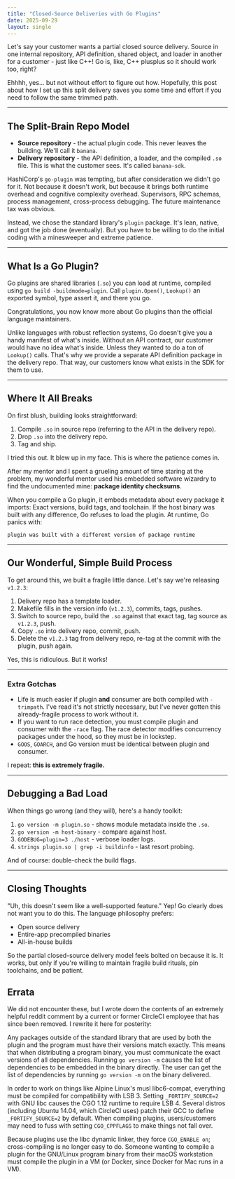 ```yaml
---
title: "Closed-Source Deliveries with Go Plugins"
date: 2025-09-29
layout: single
---
```


Let's say your customer wants a partial closed source delivery. Source in one internal repository, API definition, shared object, and loader in another for a customer - just like C++! Go is, like, C++ plusplus so it should work too, right?

Ehhhh, yes... but not without effort to figure out how. Hopefully, this post about how I set up this split delivery saves you some time and effort if you need to follow the same trimmed path.

---

## The Split-Brain Repo Model

- **Source repository** - the actual plugin code. This never leaves the building. We'll call it `banana`.  
- **Delivery repository** - the API definition, a loader, and the compiled `.so` file. This is what the customer sees. It's called `banana-sdk`.

HashiCorp's `go-plugin` was tempting, but after consideration we didn't go for it. Not because it doesn't work, but because it brings both runtime overhead and cognitive complexity overhead. Supervisors, RPC schemas, process management, cross-process debugging. The future maintenance tax was obvious.

Instead, we chose the standard library's `plugin` package. It's lean, native, and got the job done (eventually). But you have to be willing to do the initial coding with a minesweeper and extreme patience.

---

## What Is a Go Plugin?

Go plugins are shared libraries (`.so`) you can load at runtime, compiled using `go build -buildmode=plugin`. Call `plugin.Open()`, `Lookup()` an exported symbol, type assert it, and there you go.

Congratulations, you now know more about Go plugins than the official language maintainers.

Unlike languages with robust reflection systems, Go doesn't give you a handy manifest of what's inside. Without an API contract, our customer would have no idea what's inside. Unless they wanted to do a ton of `Lookup()` calls. That's why we provide a separate API definition package in the delivery repo. That way, our customers know what exists in the SDK for them to use.

---

## Where It All Breaks

On first blush, building looks straightforward:

1. Compile `.so` in source repo (referring to the API in the delivery repo).  
2. Drop `.so` into the delivery repo.  
3. Tag and ship.  

I tried this out. It blew up in my face. This is where the patience comes in.

After my mentor and I spent a grueling amount of time staring at the problem, my wonderful mentor used his embedded software wizardry to find the undocumented mine: **package identity checksums**.

When you compile a Go plugin, it embeds metadata about every package it imports: Exact versions, build tags, and toolchain. If the host binary was built with any difference, Go refuses to load the plugin. At runtime, Go panics with:

```text
plugin was built with a different version of package runtime
```

---

## Our Wonderful, Simple Build Process

To get around this, we built a fragile little dance. Let's say we're releasing `v1.2.3`:

1. Delivery repo has a template loader.  
2. Makefile fills in the version info (`v1.2.3`), commits, tags, pushes.  
3. Switch to source repo, build the `.so` against that exact tag, tag source as `v1.2.3`, push.  
4. Copy `.so` into delivery repo, commit, push.  
5. Delete the `v1.2.3` tag from delivery repo, re-tag at the commit with the plugin, push again.  

Yes, this is ridiculous. But it works!

---

### Extra Gotchas

- Life is much easier if plugin **and** consumer are both compiled with `-trimpath`. I've read it's not strictly necessary, but I've never gotten this already-fragile process to work without it.  
- If you want to run race detection, you must compile plugin and consumer with the `-race` flag. The race detector modifies concurrency packages under the hood, so they must be in lockstep.  
- `GOOS`, `GOARCH`, and Go version must be identical between plugin and consumer.  

I repeat: **this is extremely fragile.**

---

## Debugging a Bad Load

When things go wrong (and they will), here's a handy toolkit:

1. `go version -m plugin.so` - shows module metadata inside the `.so`.  
2. `go version -m host-binary` - compare against host.  
3. `GODEBUG=plugin=3 ./host` - verbose loader logs.  
4. `strings plugin.so | grep -i buildinfo` - last resort probing.  

And of course: double-check the build flags.

---

## Closing Thoughts

"Uh, this doesn't seem like a well-supported feature." Yep! Go clearly does not want you to do this. The language philosophy prefers:

- Open source delivery  
- Entire-app precompiled binaries  
- All-in-house builds  

So the partial closed-source delivery model feels bolted on because it is. It works, but only if you're willing to maintain fragile build rituals, pin toolchains, and be patient.


## Errata

We did not encounter these, but I wrote down the contents of an extremely helpful reddit comment by a current or former CircleCI employee that has since been removed. I rewrite it here for posterity:

Any packages outside of the standard library that are used by both the plugin and the program must have their versions match exactly. This means that when distributing a program binary, you must communicate the exact versions of all dependencies. Running `go version -m` causes the list of dependencies to be embedded in the binary directly. The user can get the list of dependencies by running `go version -m` on the binary delivered.

In order to work on things like Alpine Linux's musl libc6-compat, everything must be compiled for compatibility with LSB 3. Setting `_FORTIFY_SOURCE=2` with GNU libc causes the CGO 1.12 runtime to require LSB 4. Several distros (including Ubuntu 14.04, which CircleCI uses) patch their GCC to define `_FORTIFY_SOURCE=2` by default. When compiling plugins, users/customers may need to fuss with setting `CGO_CPPFLAGS` to make things not fall over.

Because plugins use the libc dynamic linker, they force `CGO_ENABLE on`; cross-compiling is no longer easy to do. Someone wanting to compile a plugin for the GNU/Linux program binary from their macOS workstation must compile the plugin in a VM (or Docker, since Docker for Mac runs in a VM).